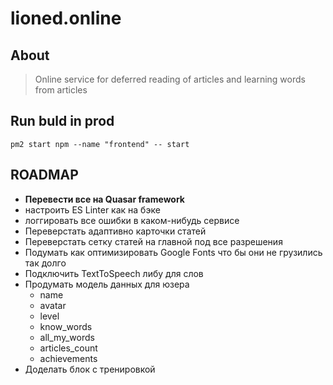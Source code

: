 # lioned.online

## About

> Online service for deferred reading of articles and learning words from articles

## Run buld in prod

```shell
pm2 start npm --name "frontend" -- start
```

## ROADMAP

- **Перевести все на Quasar framework**
- настроить ES Linter как на бэке
- логгировать все ошибки в каком-нибудь сервисе
- Переверстать адаптивно карточки статей
- Переверстать сетку статей на главной под все разрешения
- Подумать как оптимизировать Google Fonts что бы они не грузились так долго
- Подключить TextToSpeech либу для слов
- Продумать модель данных для юзера
  - name
  - avatar
  - level
  - know_words
  - all_my_words
  - articles_count
  - achievements
- Доделать блок с тренировкой